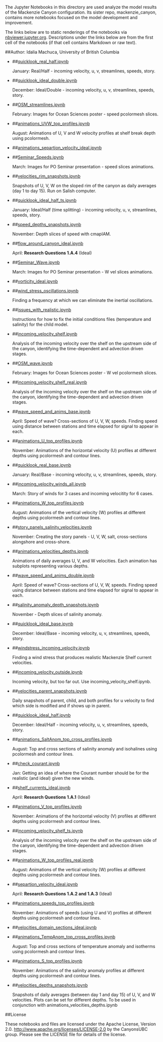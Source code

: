 The Jupyter Notebooks in this directory are used analyze the model results of the Mackenzie Canyon configuration. Its sister repo, mackenzie_canyon, contains more notebooks focused on the model development and improvement.

The links below are to static renderings of the notebooks via
[nbviewer.jupyter.org](http://nbviewer.jupyter.org/).
Descriptions under the links below are from the first cell of the notebooks
(if that cell contains Markdown or raw text).

##Author: Idalia Machuca, University of British Columbia

* ##[quicklook_real_half.ipynb](http://nbviewer.jupyter.org/urls/bitbucket.org/CanyonsUBC/analysis_mackenzie_canyon/raw/tip/notebooks/general_circulation/quicklook_real_half.ipynb)  
    
    January: Real/Half - incoming velocity, u, v, streamlines, speeds, story.  

* ##[quicklook_ideal_double.ipynb](http://nbviewer.jupyter.org/urls/bitbucket.org/CanyonsUBC/analysis_mackenzie_canyon/raw/tip/notebooks/general_circulation/quicklook_ideal_double.ipynb)  
    
    December: Ideal/Double - incoming velocity, u, v, streamlines, speeds, story.  

* ##[OSM_streamlines.ipynb](http://nbviewer.jupyter.org/urls/bitbucket.org/CanyonsUBC/analysis_mackenzie_canyon/raw/tip/notebooks/general_circulation/OSM_streamlines.ipynb)  
    
    February: Images for Ocean Sciences poster - speed pcolormesh slices.  

* ##[animations_UVW_top_profiles.ipynb](http://nbviewer.jupyter.org/urls/bitbucket.org/CanyonsUBC/analysis_mackenzie_canyon/raw/tip/notebooks/general_circulation/animations_UVW_top_profiles.ipynb)  
    
    August: Animations of U, V and W velocity profiles at shelf break depth using pcolormesh.  

* ##[animations_separtion_velocity_ideal.ipynb](http://nbviewer.jupyter.org/urls/bitbucket.org/CanyonsUBC/analysis_mackenzie_canyon/raw/tip/notebooks/general_circulation/animations_separtion_velocity_ideal.ipynb)  
    
* ##[Seminar_Speeds.ipynb](http://nbviewer.jupyter.org/urls/bitbucket.org/CanyonsUBC/analysis_mackenzie_canyon/raw/tip/notebooks/general_circulation/Seminar_Speeds.ipynb)  
    
    March: Images for PO Seminar presentation - speed slices animations.  

* ##[velocities_rim_snapshots.ipynb](http://nbviewer.jupyter.org/urls/bitbucket.org/CanyonsUBC/analysis_mackenzie_canyon/raw/tip/notebooks/general_circulation/velocities_rim_snapshots.ipynb)  
    
    Snapshots of U, V, W on the sloped rim of the canyon as daily averages (day 1 to day 15). Run on Salish computer.   

* ##[quicklook_ideal_half_ts.ipynb](http://nbviewer.jupyter.org/urls/bitbucket.org/CanyonsUBC/analysis_mackenzie_canyon/raw/tip/notebooks/general_circulation/quicklook_ideal_half_ts.ipynb)  
    
    January: Ideal/Half (time splitting) - incoming velocity, u, v, streamlines, speeds, story.  

* ##[speed_depths_snapshots.ipynb](http://nbviewer.jupyter.org/urls/bitbucket.org/CanyonsUBC/analysis_mackenzie_canyon/raw/tip/notebooks/general_circulation/speed_depths_snapshots.ipynb)  
    
    November: Depth slices of speed with cmapIAM.  

* ##[flow_around_canyon_ideal.ipynb](http://nbviewer.jupyter.org/urls/bitbucket.org/CanyonsUBC/analysis_mackenzie_canyon/raw/tip/notebooks/general_circulation/flow_around_canyon_ideal.ipynb)  
    
    April: **Research Questions 1.A.4** (Ideal)  

* ##[Seminar_Wave.ipynb](http://nbviewer.jupyter.org/urls/bitbucket.org/CanyonsUBC/analysis_mackenzie_canyon/raw/tip/notebooks/general_circulation/Seminar_Wave.ipynb)  
    
    March: Images for PO Seminar presentation - W vel slices animations.  

* ##[vorticity_ideal.ipynb](http://nbviewer.jupyter.org/urls/bitbucket.org/CanyonsUBC/analysis_mackenzie_canyon/raw/tip/notebooks/general_circulation/vorticity_ideal.ipynb)  
    
* ##[wind_stress_oscillations.ipynb](http://nbviewer.jupyter.org/urls/bitbucket.org/CanyonsUBC/analysis_mackenzie_canyon/raw/tip/notebooks/general_circulation/wind_stress_oscillations.ipynb)  
    
    Finding a frequency at which we can eliminate the inertial oscillations.  

* ##[issues_with_realistic.ipynb](http://nbviewer.jupyter.org/urls/bitbucket.org/CanyonsUBC/analysis_mackenzie_canyon/raw/tip/notebooks/general_circulation/issues_with_realistic.ipynb)  
    
    Instructions for how to fix the initial conditions files (temperature and salinity) for the child model.  

* ##[incoming_velocity_shelf.ipynb](http://nbviewer.jupyter.org/urls/bitbucket.org/CanyonsUBC/analysis_mackenzie_canyon/raw/tip/notebooks/general_circulation/incoming_velocity_shelf.ipynb)  
    
    Analysis of the incoming velocity over the shelf on the upstream side of the canyon, identifying the time-dependent and advection driven stages.  

* ##[OSM_wave.ipynb](http://nbviewer.jupyter.org/urls/bitbucket.org/CanyonsUBC/analysis_mackenzie_canyon/raw/tip/notebooks/general_circulation/OSM_wave.ipynb)  
    
    February: Images for Ocean Sciences poster - W vel pcolormesh slices.  

* ##[incoming_velocity_shelf_real.ipynb](http://nbviewer.jupyter.org/urls/bitbucket.org/CanyonsUBC/analysis_mackenzie_canyon/raw/tip/notebooks/general_circulation/incoming_velocity_shelf_real.ipynb)  
    
    Analysis of the incoming velocity over the shelf on the upstream side of the canyon, identifying the time-dependent and advection driven stages.  

* ##[wave_speed_and_anims_base.ipynb](http://nbviewer.jupyter.org/urls/bitbucket.org/CanyonsUBC/analysis_mackenzie_canyon/raw/tip/notebooks/general_circulation/wave_speed_and_anims_base.ipynb)  
    
    April: Speed of wave? Cross-sections of U, V, W, speeds. Finding speed using distance between stations and time elapsed for signal to appear in each.  

* ##[animations_U_top_profiles.ipynb](http://nbviewer.jupyter.org/urls/bitbucket.org/CanyonsUBC/analysis_mackenzie_canyon/raw/tip/notebooks/general_circulation/animations_U_top_profiles.ipynb)  
    
    November: Animations of the horizontal velocity (U) profiles at different depths using pcolormesh and contour lines.  

* ##[quicklook_real_base.ipynb](http://nbviewer.jupyter.org/urls/bitbucket.org/CanyonsUBC/analysis_mackenzie_canyon/raw/tip/notebooks/general_circulation/quicklook_real_base.ipynb)  
    
    January: Real/Base - incoming velocity, u, v, streamlines, speeds, story.  

* ##[incoming_velocity_winds_all.ipynb](http://nbviewer.jupyter.org/urls/bitbucket.org/CanyonsUBC/analysis_mackenzie_canyon/raw/tip/notebooks/general_circulation/incoming_velocity_winds_all.ipynb)  
    
    March: Story of winds for 3 cases and incoming velocitity for 6 cases.  

* ##[animations_W_top_profiles.ipynb](http://nbviewer.jupyter.org/urls/bitbucket.org/CanyonsUBC/analysis_mackenzie_canyon/raw/tip/notebooks/general_circulation/animations_W_top_profiles.ipynb)  
    
    August: Animations of the vertical velocity (W) profiles at different depths using pcolormesh and contour lines.  

* ##[story_panels_salinity_velocities.ipynb](http://nbviewer.jupyter.org/urls/bitbucket.org/CanyonsUBC/analysis_mackenzie_canyon/raw/tip/notebooks/general_circulation/story_panels_salinity_velocities.ipynb)  
    
    November: Creating the story panels - U, V, W, salt, cross-sections alongshore and cross-shore.  

* ##[animations_velocities_depths.ipynb](http://nbviewer.jupyter.org/urls/bitbucket.org/CanyonsUBC/analysis_mackenzie_canyon/raw/tip/notebooks/general_circulation/animations_velocities_depths.ipynb)  
    
    Animations of daily averages U, V, and W velocities. Each animation has subplots representing various depths.  

* ##[wave_speed_and_anims_double.ipynb](http://nbviewer.jupyter.org/urls/bitbucket.org/CanyonsUBC/analysis_mackenzie_canyon/raw/tip/notebooks/general_circulation/wave_speed_and_anims_double.ipynb)  
    
    April: Speed of wave? Cross-sections of U, V, W, speeds. Finding speed using distance between stations and time elapsed for signal to appear in each.  

* ##[salinity_anomaly_depth_snapshots.ipynb](http://nbviewer.jupyter.org/urls/bitbucket.org/CanyonsUBC/analysis_mackenzie_canyon/raw/tip/notebooks/general_circulation/salinity_anomaly_depth_snapshots.ipynb)  
    
    November - Depth slices of salinity anomaly.  

* ##[quicklook_ideal_base.ipynb](http://nbviewer.jupyter.org/urls/bitbucket.org/CanyonsUBC/analysis_mackenzie_canyon/raw/tip/notebooks/general_circulation/quicklook_ideal_base.ipynb)  
    
    December: Ideal/Base - incoming velocity, u, v, streamlines, speeds, story.  

* ##[windstress_incoming_velocity.ipynb](http://nbviewer.jupyter.org/urls/bitbucket.org/CanyonsUBC/analysis_mackenzie_canyon/raw/tip/notebooks/general_circulation/windstress_incoming_velocity.ipynb)  
    
    Finding a wind stress that produces realistic Mackenzie Shelf current velocities.  

* ##[incoming_velocity_outside.ipynb](http://nbviewer.jupyter.org/urls/bitbucket.org/CanyonsUBC/analysis_mackenzie_canyon/raw/tip/notebooks/general_circulation/incoming_velocity_outside.ipynb)  
    
    Incoming velocity, but too far out. Use incoming_velocity_shelf.ipynb.  

* ##[velocities_parent_snapshots.ipynb](http://nbviewer.jupyter.org/urls/bitbucket.org/CanyonsUBC/analysis_mackenzie_canyon/raw/tip/notebooks/general_circulation/velocities_parent_snapshots.ipynb)  
    
    Daily snapshots of parent, child, and both profiles for u velocity to find which side is modified and if shows up in parent.  

* ##[quicklook_ideal_half.ipynb](http://nbviewer.jupyter.org/urls/bitbucket.org/CanyonsUBC/analysis_mackenzie_canyon/raw/tip/notebooks/general_circulation/quicklook_ideal_half.ipynb)  
    
    December: Ideal/Half - incoming velocity, u, v, streamlines, speeds, story.  

* ##[animations_SaltAnom_top_cross_profiles.ipynb](http://nbviewer.jupyter.org/urls/bitbucket.org/CanyonsUBC/analysis_mackenzie_canyon/raw/tip/notebooks/general_circulation/animations_SaltAnom_top_cross_profiles.ipynb)  
    
    August: Top and cross sections of salinity anomaly and isohalines using pcolormesh and contour lines.  

* ##[check_courant.ipynb](http://nbviewer.jupyter.org/urls/bitbucket.org/CanyonsUBC/analysis_mackenzie_canyon/raw/tip/notebooks/general_circulation/check_courant.ipynb)  
    
    Jan: Getting an idea of where the Courant number should be for the realistic (and ideal) given the new winds.  

* ##[shelf_currents_ideal.ipynb](http://nbviewer.jupyter.org/urls/bitbucket.org/CanyonsUBC/analysis_mackenzie_canyon/raw/tip/notebooks/general_circulation/shelf_currents_ideal.ipynb)  
    
    April: **Research Questions 1.A.1** (Ideal)  

* ##[animations_V_top_profiles.ipynb](http://nbviewer.jupyter.org/urls/bitbucket.org/CanyonsUBC/analysis_mackenzie_canyon/raw/tip/notebooks/general_circulation/animations_V_top_profiles.ipynb)  
    
    November: Animations of the horizontal velocity (V) profiles at different depths using pcolormesh and contour lines.  

* ##[incoming_velocity_shelf_ts.ipynb](http://nbviewer.jupyter.org/urls/bitbucket.org/CanyonsUBC/analysis_mackenzie_canyon/raw/tip/notebooks/general_circulation/incoming_velocity_shelf_ts.ipynb)  
    
    Analysis of the incoming velocity over the shelf on the upstream side of the canyon, identifying the time-dependent and advection driven stages.  

* ##[animations_W_top_profiles_real.ipynb](http://nbviewer.jupyter.org/urls/bitbucket.org/CanyonsUBC/analysis_mackenzie_canyon/raw/tip/notebooks/general_circulation/animations_W_top_profiles_real.ipynb)  
    
    August: Animations of the vertical velocity (W) profiles at different depths using pcolormesh and contour lines.  

* ##[separtion_velocity_ideal.ipynb](http://nbviewer.jupyter.org/urls/bitbucket.org/CanyonsUBC/analysis_mackenzie_canyon/raw/tip/notebooks/general_circulation/separtion_velocity_ideal.ipynb)  
    
    April: **Research Questions 1.A.2 and 1.A.3** (Ideal)  

* ##[animations_speeds_top_profiles.ipynb](http://nbviewer.jupyter.org/urls/bitbucket.org/CanyonsUBC/analysis_mackenzie_canyon/raw/tip/notebooks/general_circulation/animations_speeds_top_profiles.ipynb)  
    
    November: Animations of speeds (using U and V) profiles at different depths using pcolormesh and contour lines.  

* ##[velocities_domain_sections_ideal.ipynb](http://nbviewer.jupyter.org/urls/bitbucket.org/CanyonsUBC/analysis_mackenzie_canyon/raw/tip/notebooks/general_circulation/velocities_domain_sections_ideal.ipynb)  
    
* ##[animations_TempAnom_top_cross_profiles.ipynb](http://nbviewer.jupyter.org/urls/bitbucket.org/CanyonsUBC/analysis_mackenzie_canyon/raw/tip/notebooks/general_circulation/animations_TempAnom_top_cross_profiles.ipynb)  
    
    August: Top and cross sections of temperature anomaly and isotherms using pcolormesh and contour lines.  

* ##[animations_S_top_profiles.ipynb](http://nbviewer.jupyter.org/urls/bitbucket.org/CanyonsUBC/analysis_mackenzie_canyon/raw/tip/notebooks/general_circulation/animations_S_top_profiles.ipynb)  
    
    November: Animations of the salinity anomaly profiles at different depths using pcolormesh and contour lines.  

* ##[velocities_depths_snapshots.ipynb](http://nbviewer.jupyter.org/urls/bitbucket.org/CanyonsUBC/analysis_mackenzie_canyon/raw/tip/notebooks/general_circulation/velocities_depths_snapshots.ipynb)  
    
    Snapshots of daily averages (between day 1 and day 15) of U, V, and W velocities. Plots can be set for different depths. To be used in conjunction with animations_velocities_depths.ipynb  


##License

These notebooks and files are licensed under the Apache License, Version 2.0.
http://www.apache.org/licenses/LICENSE-2.0 by the CanyonsUBC group.
Please see the LICENSE file for details of the license.
